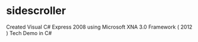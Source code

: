 # sidescroller
Created Visual C# Express 2008 using Microsoft XNA 3.0 Framework ( 2012 )
Tech Demo in C#
